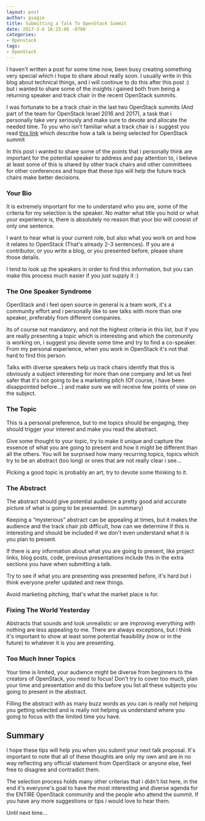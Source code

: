 ```yaml
---
layout: post
author: gsagie
title: Submitting a Talk To OpenStack Summit
date: 2017-3-6 16:25:06 -0700
categories:
- Openstack
tags:
- OpenStack
---
```


I haven't written a post for some time now, been busy creating something very special which i hope to share about really soon.
I usually write in this blog about technical things, and i will continue to do this after this post :) but i wanted to share some of the insights i gained both from being a returning speaker and track chair in the recent OpenStack summits.

I was fortunate to be a track chair in the last two OpenStack summits (And part of the team for OpenStack Israel 2016 and 2017), a task that i personally take very seriously and make sure to devote and allocate the needed time.
To you who isn't familiar what a track chair is i suggest you read [this link](https://www.openstack.org/summit/tokyo-2015/selection-process/) which describe how a talk is being selected for OpenStack summit

In this post i wanted to share some of the points that i personally think are important for the potential speaker to address and pay attention to, i believe at least some of this is shared by other track chairs and other committees for other conferences and hope that these tips will help the future track chairs make better decisions.

### Your Bio

It is extremely important for me to understand who you are, some of the criteria for my selection is the speaker.
No matter what title you hold or what your experience is, there is absolutely no reason that your bio will consist of only one sentence.

I want to hear what is your current role, but also what you work on and how it relates to OpenStack (That's already 2-3 sentences).
If you are a contributor, or you write a blog, or you presented before, please share those details.

I tend to look up the speakers in order to find this information, but you can make this process much easier if you just supply it :)

### The One Speaker Syndrome

OpenStack and i feel open source in general is a team work, it's a community effort and i personally like to see talks with more than one speaker, preferably from different companies.

Its of course not mandatory, and not the highest criteria in this list, but if you are really presenting a topic which is interesting and which the community is working on, i suggest you devote some time and try to find a co-speaker.
From my personal experience, when you work in OpenStack it's not that hard to find this person.

Talks with diverse speakers help us track chairs identify that this is obviously a subject interesting for more than one company and let us feel safer that it's not going to be a marketing pitch (Of course, i have been disappointed before…) and make sure we will receive few points of view on the subject.

### The Topic

This is a personal preference, but to me topics should be engaging, they should trigger your interest and make you read the abstract.

Give some thought to your topic, try to make it unique and capture the essence of what you are going to present and how it might be different than all the others.
You will be surprised how many recurring topics, topics which try to be an abstract (too long) or ones that are not really clear i see...

Picking a good topic is probably an art, try to devote some thinking to it.

### The Abstract

The abstract should give potential audience a pretty good and accurate picture of what is going to be presented. (in summary)

Keeping a “mysterious” abstract can be appealing at times, but it makes the audience and the track chair job difficult, how can we determine if this is interesting and should be included if we don't even understand what it is you plan to present.

If there is any information about what you are going to present, like project links, blog posts, code, previous presentations include this in the extra sections you have when submitting a talk.

Try to see if what you are presenting was presented before, it's hard but i think everyone prefer updated and new things.

Avoid marketing pitching, that's what the market place is for. 

### Fixing The World Yesterday

Abstracts that sounds and look unrealistic or are improving everything with nothing are less appealing to me.
There are always exceptions, but i think it's important to show at least some potential feasibility (now or in the future) to whatever it is you are presenting.

### Too Much Inner Topics

Your time is limited, your audience might be diverse from beginners to the creators of OpenStack, you need to focus!
Don't try to cover too much, plan your time and presentation and do this before you list all these subjects you going to present in the abstract.

Filling the abstract with as many buzz words as you can is really not helping you getting selected and is really not helping us understand where you going to focus with the limited time you have.


## Summary

I hope these tips will help you when you submit your next talk proposal.
It's important to note that all of these thoughts are only my own and are in no way reflecting any official statement from OpenStack or anyone else, feel free to disagree and contradict them.

The selection process holds many other criterias that i didn't list here, in the end it's everyone's goal to have the most interesting and diverse agenda for the ENTIRE OpenStack community and the people who attend the summit.
If you have any more suggestions or tips i would love to hear them.

Until next time...
